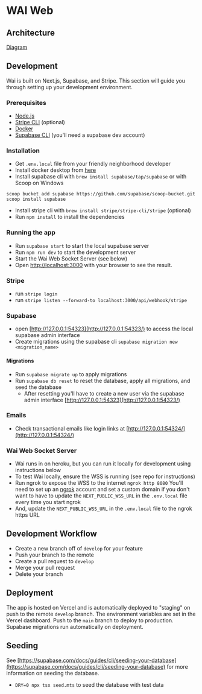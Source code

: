 # WAI Web

## Architecture
[Diagram](https://s.icepanel.io/W7ywJJ89DYtzBE/50WS)

## Development

Wai is built on Next.js, Supabase, and Stripe. This section will guide you through setting up your development environment.

### Prerequisites

- [Node.js](https://nodejs.org/en/)
- [Stripe CLI](https://stripe.com/docs/stripe-cli) (optional)
- [Docker](https://www.docker.com/products/docker-desktop)
- [Supabase CLI](https://supabase.io/docs/guides/cli) (you'll need a supabase dev account)

### Installation

- Get `.env.local` file from your friendly neighborhood developer
- Install docker desktop from [here](https://www.docker.com/products/docker-desktop)
- Install supabase cli with `brew install supabase/tap/supabase` or with Scoop on Windows
```
scoop bucket add supabase https://github.com/supabase/scoop-bucket.git
scoop install supabase
```
- Install stripe cli with `brew install stripe/stripe-cli/stripe` (optional)
- Run `npm install` to install the dependencies

### Running the app

- Run `supabase start` to start the local supabase server
- Run `npm run dev` to start the development server
- Start the Wai Web Socket Server (see below)
- Open [http://localhost:3000](http://localhost:3000) with your browser to see the result.

### Stripe

- run `stripe login`
- run `stripe listen --forward-to localhost:3000/api/webhook/stripe`

### Supabase

- open [http://127.0.0.1:54323](http://127.0.0.1:54323/) to access the local supabase admin interface
- Create migrations using the supabase cli `supabase migration new <migration_name>`

#### Migrations

- Run `supabase migrate up` to apply migrations
- Run `supabase db reset` to reset the database, apply all migrations, and seed the database
  - After resetting you'll have to create a new user via the supabase admin interface [http://127.0.0.1:54323](http://127.0.0.1:54323/)

### Emails

- Check transactional emails like login links at [http://127.0.0.1:54324/](http://127.0.0.1:54324/)

### Wai Web Socket Server

- Wai runs in on heroku, but you can run it locally for development using instructions below
- To test Wai locally, ensure the WSS is running (see repo for instructions)
- Run ngrok to expose the WSS to the internet `ngrok http 8080` You'll need to set up an [ngrok](https://ngrok.com/) account and set a custom domain if you don't want to have to update the `NEXT_PUBLIC_WSS_URL` in the `.env.local` file every time you start ngrok
- And, update the `NEXT_PUBLIC_WSS_URL` in the `.env.local` file to the ngrok https URL

## Development Workflow
- Create a new branch off of `develop` for your feature
- Push your branch to the remote
- Create a pull request to `develop`
- Merge your pull request
- Delete your branch

## Deployment

The app is hosted on Vercel and is automatically deployed to "staging" on push to the remote `develop` branch. The environment variables are set in the Vercel dashboard. Push to the `main` branch to deploy to production. Supabase migrations run automatically on deployment.

## Seeding
See [https://supabase.com/docs/guides/cli/seeding-your-database](https://supabase.com/docs/guides/cli/seeding-your-database) for more information on seeding the database.

- `DRY=0 npx tsx seed.mts` to seed the database with test data
